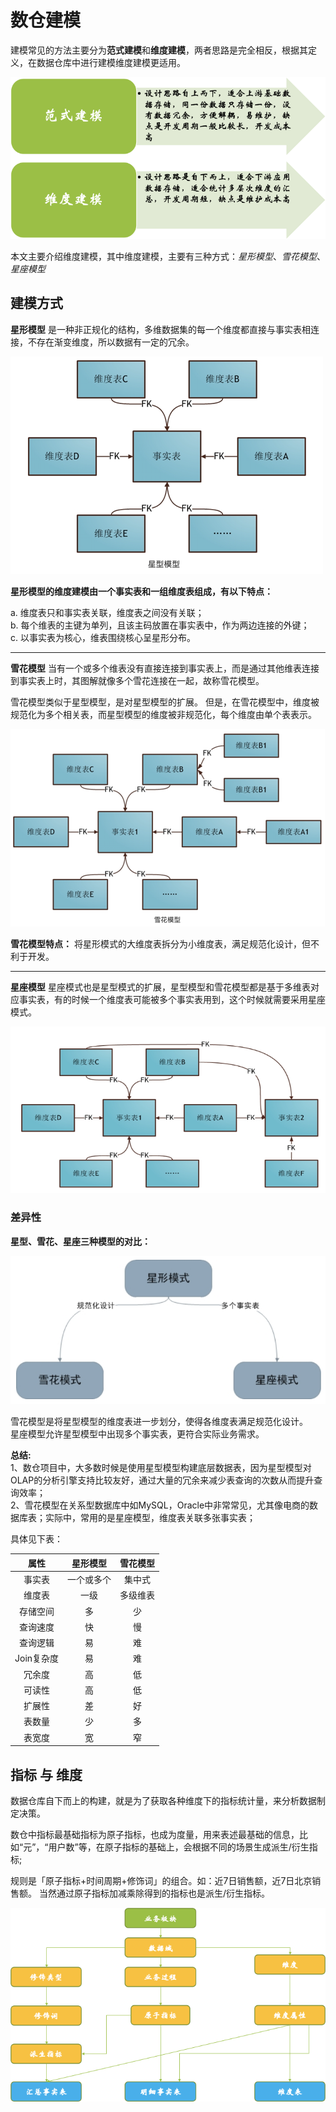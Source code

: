 # 数仓建模

建模常见的方法主要分为**范式建模**和**维度建模**，两者思路是完全相反，根据其定义，在数据仓库中进行建模维度建模更适用。

![model_type](./assets/model_type.png)

本文主要介绍维度建模，其中维度建模，主要有三种方式：*星形模型*、*雪花模型*、*星座模型*

## 建模方式
**星形模型** 是一种非正规化的结构，多维数据集的每一个维度都直接与事实表相连接，不存在渐变维度，所以数据有一定的冗余。

![start_model](assets/start_model.png)

**星形模型的维度建模由一个事实表和一组维度表组成，有以下特点：**

a. 维度表只和事实表关联，维度表之间没有关联；   
b. 每个维表的主键为单列，且该主码放置在事实表中，作为两边连接的外键；   
c. 以事实表为核心，维表围绕核心呈星形分布。    


___   

**雪花模型** 当有一个或多个维表没有直接连接到事实表上，而是通过其他维表连接到事实表上时，其图解就像多个雪花连接在一起，故称雪花模型。

雪花模型类似于星型模型，是对星型模型的扩展。 但是，在雪花模型中，维度被规范化为多个相关表，而星型模型的维度被非规范化，每个维度由单个表表示。

![snowflake_model](assets/snowflake_model.png)

**雪花模型特点：** 将星形模式的大维度表拆分为小维度表，满足规范化设计，但不利于开发。
___   

**星座模型** 星座模式也是星型模式的扩展，星型模型和雪花模型都是基于多维表对应事实表，有的时候一个维度表可能被多个事实表用到，这个时候就需要采用星座模式。

![constellation_model](assets/constellation_model.png)







### 差异性

**星型、雪花、星座三种模型的对比：**

![compare_models](assets/compare_models.png)

雪花模型是将星型模型的维度表进一步划分，使得各维度表满足规范化设计。   
星座模型允许星型模型中出现多个事实表，更符合实际业务需求。

**总结:**    
1、数仓项目中，大多数时候是使用星型模型构建底层数据表，因为星型模型对OLAP的分析引擎支持比较友好，通过大量的冗余来减少表查询的次数从而提升查询效率；   
2、雪花模型在关系型数据库中如MySQL，Oracle中非常常见，尤其像电商的数据库表；实际中，常用的是星座模型，维度表关联多张事实表；

具体见下表：

| 属性 | 星形模型 | 雪花模型 | 
|:--:|:--:|:--:|
| 事实表 | 一个或多个 | 集中式 | 
| 维度表 | 一级 | 多级维表 | 
| 存储空间 | 多 | 少 | 
| 查询速度 | 快 | 慢 |
| 查询逻辑 | 易 | 难 |
| Join复杂度 | 易 | 难 |
| 冗余度 | 高 | 低 |
| 可读性 | 高 | 低 |
| 扩展性 | 差 | 好 | 
| 表数量 | 少 | 多 |
| 表宽度 | 宽 | 窄 |


## 指标 与 维度 
数据仓库自下而上的构建，就是为了获取各种维度下的指标统计量，来分析数据制定决策。

数仓中指标最基础指标为原子指标，也成为度量，用来表述最基础的信息，比如“元”，“用户数”等，在原子指标的基础上，会根据不同的场景生成派生/衍生指标;

规则是「原子指标+时间周期+修饰词」的组合。如：近7日销售额，近7日北京销售额。
当然通过原子指标加减乘除得到的指标也是派生/衍生指标。

![index_and_model](assets/index_and_model.png)













